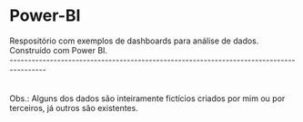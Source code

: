 # Power-BI
Respositório com exemplos de dashboards para análise de dados. Construído com Power BI.</br>
----------------------------------------------------------------------------------------</br>
</br></br>
Obs.: Alguns dos dados são inteiramente fictícios criados por mim ou por terceiros, já outros são existentes.

